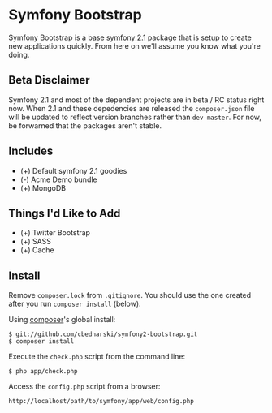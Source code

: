 # Symfony Bootstrap

Symfony Bootstrap is a base [symfony 2.1](http://symfony.com/) package that is setup to create new applications quickly. From here on we'll assume you know what you're doing.

## Beta Disclaimer

Symfony 2.1 and most of the dependent projects are in beta / RC status right now. When 2.1 and these depedencies are released the `composer.json` file will be updated to reflect version branches rather than `dev-master`. For now, be forwarned that the packages aren't stable.

## Includes

- (+) Default symfony 2.1 goodies
- (-) Acme Demo bundle
- (+) MongoDB

## Things I'd Like to Add

- (+) Twitter Bootstrap
- (+) SASS
- (+) Cache

## Install

Remove `composer.lock` from `.gitignore`. You should use the one created after you run `composer install` (below).

Using [composer](http://getcomposer.org/)'s global install:

	$ git://github.com/cbednarski/symfony2-bootstrap.git
	$ composer install

Execute the `check.php` script from the command line:

	$ php app/check.php

Access the `config.php` script from a browser:

	http://localhost/path/to/symfony/app/web/config.php

